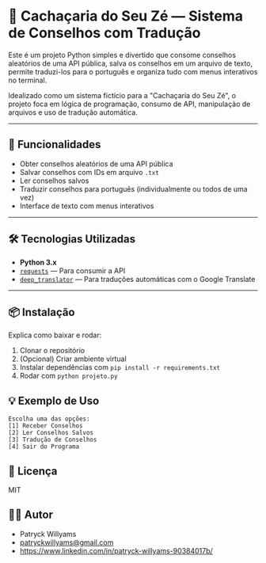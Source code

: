 # 🍹 Cachaçaria do Seu Zé — Sistema de Conselhos com Tradução

Este é um projeto Python simples e divertido que consome conselhos aleatórios de uma API pública, salva os conselhos em um arquivo de texto, permite traduzi-los para o português e organiza tudo com menus interativos no terminal.

Idealizado como um sistema fictício para a "Cachaçaria do Seu Zé", o projeto foca em lógica de programação, consumo de API, manipulação de arquivos e uso de tradução automática.

---

## 🚀 Funcionalidades

- Obter conselhos aleatórios de uma API pública
- Salvar conselhos com IDs em arquivo `.txt`
- Ler conselhos salvos
- Traduzir conselhos para português (individualmente ou todos de uma vez)
- Interface de texto com menus interativos

---

## 🛠️ Tecnologias Utilizadas

- **Python 3.x**
- [`requests`](https://pypi.org/project/requests/) — Para consumir a API
- [`deep_translator`](https://pypi.org/project/deep-translator/) — Para traduções automáticas com o Google Translate

---
## 📦 Instalação
Explica como baixar e rodar:
1. Clonar o repositório
2. (Opcional) Criar ambiente virtual
3. Instalar dependências com `pip install -r requirements.txt`
4. Rodar com `python projeto.py`

## 💡 Exemplo de Uso
    
    Escolha uma das opções:
    [1] Receber Conselhos
    [2] Ler Conselhos Salvos
    [3] Tradução de Conselhos
    [4] Sair do Programa

## 📝 Licença
MIT

## 🙋‍♂️ Autor

  - Patryck Willyams
  - patryckwillyams@gmail.com
  - https://www.linkedin.com/in/patryck-willyams-90384017b/
